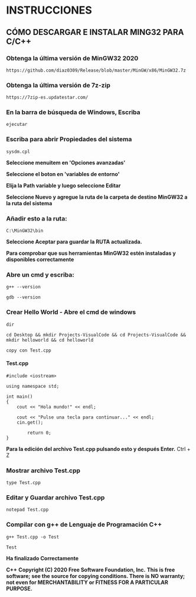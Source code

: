 # INSTRUCCIONES

## CÓMO DESCARGAR E INSTALAR MING32 PARA C/C++

### Obtenga la última versión de MinGW32 2020
```
https://github.com/diaz0309/Release/blob/master/MinGW/x86/MinGW32.7z
```

### Obtenga la última versión de 7z-zip
```
https://7zip-es.updatestar.com/
```

### En la barra de búsqueda de Windows, Escriba
```
ejecutar
```
### Escriba para abrir Propiedades del sistema
```
sysdm.cpl
```

**Seleccione menuitem en 'Opciones avanzadas'**

**Seleccione el boton en 'variables de entorno'**

**Elija la Path variable y luego seleccione Editar**

**Seleccione Nuevo y agregue la ruta de la carpeta de destino MinGW32 a la ruta del sistema**

### Añadir esto a la ruta:
```
C:\MinGW32\bin
```

**Seleccione Aceptar para guardar la RUTA actualizada.**

**Para comprobar que sus herramientas MinGW32 estén instaladas y disponibles correctamente**
### Abre un cmd y escriba:
```
g++ --version
```
```
gdb --version
```

### Crear Hello World - Abre el cmd de windows
```
dir
```
```
cd Desktop && mkdir Projects-VisualCode && cd Projects-VisualCode && mkdir helloworld && cd helloworld
```
```
copy con Test.cpp
```

#### Test.cpp

```
#include <iostream>

using namespace std;

int main()
{
	cout << "Hola mundo!" << endl;
	
	cout << "Pulse una tecla para continuar..." << endl;
	cin.get();

    	return 0;
}
```

**Para la edición del archivo Test.cpp pulsando esto y después Enter.**
Ctrl + Z

### Mostrar archivo Test.cpp
```
type Test.cpp
```

### Editar y Guardar archivo Test.cpp
```
notepad Test.cpp
```

### Compilar con g++ de Lenguaje de Programación C++
```
g++ Test.cpp -o Test
```
```
Test
```

**Ha finalizado Correctamente**


**C++**
**Copyright (C) 2020 Free Software Foundation, Inc.**
**This is free software; see the source for copying conditions.  There is NO**
**warranty; not even for MERCHANTABILITY or FITNESS FOR A PARTICULAR PURPOSE.**


